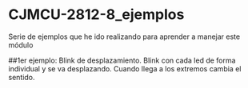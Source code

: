 # CJMCU-2812-8_ejemplos
Serie de ejemplos que he ido realizando para aprender a manejar este módulo

##1er ejemplo: Blink de desplazamiento.
Blink con cada led de forma individual y se va desplazando. Cuando llega a los extremos cambia el sentido.